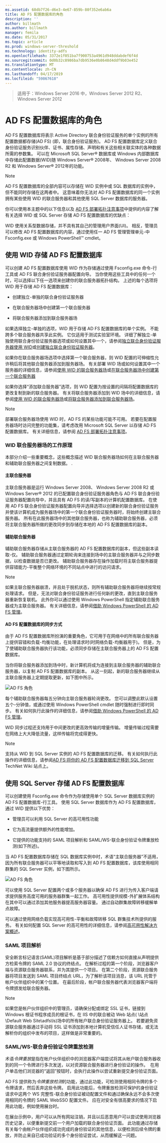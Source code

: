 ```yaml
---
ms.assetid: 68db7f26-d6e3-4e67-859b-80f352e6ab6a
title: AD FS 配置数据库的角色
description: ''
author: billmath
ms.author: billmath
manager: femila
ms.date: 05/31/2017
ms.topic: article
ms.prod: windows-server-threshold
ms.technology: identity-adfs
ms.openlocfilehash: 3372e1f051ba7f900753a4961d948ddabdef6f4d
ms.sourcegitcommit: 0d0b32c8986ba7db9536e0b8648d4ddf9b03e452
ms.translationtype: MT
ms.contentlocale: zh-CN
ms.lasthandoff: 04/17/2019
ms.locfileid: "59867618"
---
```

>适用于：Windows Server 2016 中，Windows Server 2012 R2、 Windows Server 2012

# <a name="the-role-of-the-ad-fs-configuration-database"></a>AD FS 配置数据库的角色
AD FS 配置数据库将表示 Active Directory 联合身份验证服务的单个实例的所有配置数据都存储\(AD FS\) \(即，联合身份验证服务\)。 AD FS 配置数据库定义联合身份验证服务识别伙伴、证书、属性存储、声明和有关这些相关联实体的各种数据所需的参数集。 可以在 Microsoft SQL Server® 数据库或 Windows 内部数据库中存储此配置数据\(WID\)随 Windows Server® 2008年、 Windows Server 2008 R2 和 Windows Server® 2012年的功能。  
  
> [!NOTE]  
> AD FS 配置数据库的全部内容可以存储在 WID 实例中或 SQL 数据库的实例中，但不能同时存储在这两者中。 这意味着你无法对 AD FS 配置数据库的同一个实例拥有某些使用 WID 的联合服务器和其他使用 SQL Server 数据库的服务器。  
  
你可以使用本主题中的以下信息以及 [AD FS 部署拓扑注意事项](https://technet.microsoft.com/library/gg982489.aspx)中提供的内容了解有关选择 WID 或 SQL Server 存储 AD FS 配置数据库的优缺点：  
  
WID 使用关系型数据存储，并不具有其自己的管理用户界面\(UI\)。 相反，管理员可以修改 AD FS 配置数据库的内容，通过使用任一 AD FS 管理管理单元\-中 Fsconfig.exe 或 Windows PowerShell™ cmdlet。  
  
## <a name="using-wid-to-store-the-ad-fs-configuration-database"></a>使用 WID 存储 AD FS 配置数据库  
可以创建 AD FS 配置数据库使用 WID 作为存储通过使用 Fsconfig.exe 命令\-行工具或 AD FS 联合身份验证服务器配置向导。 当你使用这些工具中的任何一个时，可以选择以下任一选项来创建你的联合服务器拓扑结构。 上述的每个选项将 WID 用于存储 AD FS 配置数据库：  
  
-   创建独立\-单独的联合身份验证服务器  
  
-   在联合服务器场中创建第一个联合服务器  
  
-   将联合服务器添加到联合服务器场  
  
如果选择独立\-单独的选项，WID 用于存储 AD FS 配置数据库的单个实例。 不能跨多个联合服务器共享此实例。 它仅适用于测试实验室环境。 详细了解独立\-单独使用联合身份验证服务器选项或如何设置其中一个，请参阅[独立联合身份验证服务器使用 WID](https://technet.microsoft.com/library/gg982486.aspx)或[创建独立联合身份验证服务器](https://technet.microsoft.com/library/ee913579.aspx)。  
  
如果你在联合服务器场选项中选择第一个联合服务器，则 WID 配置的可伸缩性允许稍后将其他联合服务器添加到服务器场。 有关部署 WID 场或如何设置其中一个服务器的详细信息，请参阅[使用 WID 的联合服务器场](https://technet.microsoft.com/library/gg982492.aspx)或[在联合服务器场中创建第一个联合服务器](https://technet.microsoft.com/library/dd807070.aspx)  
  
如果你选择“添加联合服务器”选项，则 WID 配置为按设置的间隔将配置数据库的更改复制到新的联合服务器。 有关将联合服务器添加到 WID 场中的详细信息，请参阅[使用 WID 的联合服务器场](https://technet.microsoft.com/library/gg982492.aspx)或[将联合服务器添加到联合服务器场](https://technet.microsoft.com/library/ee913575.aspx)。  
  
> [!NOTE]  
> 部署联合服务器场使用 WID 时，AD FS 的某些功能可能不可用。 若要在配置服务器场时访问完整的功能集，请考虑改用 Microsoft SQL Server 以存储 AD FS 配置数据库。 有关详细信息，请参阅 [AD FS 部署拓扑注意事项](https://technet.microsoft.com/library/gg982489(v=ws.11).aspx)。  
  
### <a name="how-a-wid-federation-server-farm-works"></a>WID 联合服务器场的工作原理  
本部分介绍一些重要概念，这些概念描述 WID 联合服务器场如何在主联合服务器和辅助联合服务器之间复制数据。 .  
  
#### <a name="primary-federation-server"></a>主联合服务器  
主联合服务器是运行 Windows Server 2008、 Windows Server 2008 R2 或 Windows Server® 2012 的已配置联合身份验证服务器角色与 AD FS 联合身份验证服务器配置向导中，并且具有 AD FS 的读/写副本的计算机配置数据库。 在使用 AD FS 联合身份验证服务器配置向导并选择选项以创建新的联合身份验证服务并使该计算机成为服务器场中的第一个联合身份验证服务器时，将始终创建主联合服务器。 所有在此服务器场中的其他联合服务器，也称为辅助联合服务器，必须将主联合服务器所做的更改同步到存储在本地的 AD FS 配置数据库的副本。  
  
#### <a name="secondary-federation-servers"></a>辅助联合服务器  
辅助联合服务器存储从主联合服务器的 AD FS 配置数据库的副本，但这些副本读取\-仅。 辅助联合服务器通过定期轮询来连接到场中的主联合服务器并与之同步数据，以检查数据是否已更改。 辅助联合服务器存在操作加载时将主联合服务器提供容错能力\-平衡整个网络环境的不同站点中进行的访问请求。  
  
> [!NOTE]  
> 如果主联合服务器崩溃，并且处于脱机状态，则所有辅助联合服务器将继续按常规处理请求。 但是，无法对联合身份验证服务进行任何新的更改，直到主联合服务器重新恢复联机。 此外你可以通过使用 Windows PowerShell 指定辅助联合服务器成为主联合服务器。 有关详细信息，请参阅[借助 Windows PowerShell 的 AD FS 管理](https://go.microsoft.com/fwlink/?LinkID=179634)。  
  
#### <a name="how-the-adfs-configuration-database-is-synchronized"></a>AD FS 配置数据库的同步方式  
由于 AD FS 配置数据库所扮演的重要角色，它可用于在网络中的所有联合服务器上提供容错和负载\-均衡功能，在处理请求时\(时网络负载\-均衡器用于\)。 但是，为了使辅助联合服务器执行该功能，必须同步存储在主联合服务器上的 AD FS 配置数据库。  
  
当你将联合服务器添加到场中时，新计算机将成为连接到主联合服务器的辅助联合服务器，以复制 AD FS 配置数据库的副本。 从这一刻起，新的联合服务器继续从主联合服务器上定期提取更新，如下图中所示。  
  
![AD FS 角色](media/adfs2_WID.png)  
  
每个辅助联合服务器每五分钟向主联合服务器轮询更改。 您可以调整此默认设置五个\-分钟值，或通过使用 Windows PowerShell cmdlet 随时强制进行即时同步。 有关如何执行此操作的详细信息，请参阅[借助 Windows PowerShell 的 AD FS 管理](https://go.microsoft.com/fwlink/?LinkID=179634)。  
  
WID 同步过程还支持用于中间更改的更高效传输的增量传输。 增量传输过程需要在网络上大大降低流量，这样传输将完成得更快。  
  
> [!NOTE]  
> 支持从 WID 到 SQL Server 实例的 AD FS 配置数据库的迁移。 有关如何执行此操作的详细信息，请参阅[AD FS:将你的 AD FS 配置数据库迁移到 SQL Server](https://go.microsoft.com/fwlink/?LinkId=192232) TechNet Wiki 站点上。  
  
## <a name="using-sql-server-to-store-the-ad-fs-configuration-database"></a>使用 SQL Server 存储 AD FS 配置数据库  
可以创建使用 Fsconfig.exe 命令作为存储使用单个 SQL Server 数据库实例的 AD FS 配置数据库\-行工具。 使用 SQL Server 数据库作为 AD FS 配置数据库，通过 WID 提供以下优势：  
  
-   管理员可以利用 SQL Server 的高可用性功能  
  
-   它为高流量提供额外的性能增加。  
  
-   它提供的功能支持的 SAML 项目解析和 SAML/WS\-联合身份验证令牌重放检测\(如下所述\)。  
  
当 AD FS 配置数据库存储在 SQL 数据库实例中时，术语“主联合服务器”不适用，因为所有联合服务器可以平等地读取和写入到 AD FS 配置数据库，该库使用相同群集的 SQL Server 实例，如下图所示。  
  
![AD FS 角色](media/adfs2_SQL.png)  
  
可以使用 SQL Server 配置两个或多个服务器以确保 AD FS 进行为传入客户端请求提供服务高度可用的服务器群集一起工作。 高可用性提供规模\-外扩展体系结构在其中可以通过添加其他服务器提高服务器容量。 通过自动群集故障转移缓解单点故障。  
  
可以通过使用网络负载实现高可用性\-平衡和故障转移 SQL 群集技术所提供的服务。 有关如何配置 SQL Server 的高可用性的详细信息，请参阅[高可用性解决方案概述](https://go.microsoft.com/fwlink/?LinkId=179853)。  
  
### <a name="saml-artifact-resolution"></a>SAML 项目解析  
安全断言标记语言\(SAML\)项目解析是基于部分描述了信赖方如何直接从声明提供方检索令牌的 SAML 2.0 协议的终结点。 在解析过程的第一个阶段，浏览器客户端与资源联合服务器联系，并为其提供一个项目。 在第二个阶段，资源联合服务器将项目发送到 SAML 项目终结点 URL，为了解析该项目消息，该 URL 托管于帐户伙伴组织中的某个位置。 在最后阶段，帐户联合服务器代表浏览器客户端将令牌颁发给联合服务器。  
  
> [!NOTE]  
> 如果您是帐户伙伴组织中的管理员，请确保分配或绑定 SSL 证书，链接到 Windows 根证书程序成员的根证书，在 IIS 中的联合被动 Web 站点\( <ComputerName>\\站点\\Default Web Site\\adfs\\ls\)场中的所有帐户联合身份验证服务器上。 若要避免资源联合服务器通过手动将 SSL 证书添加到本地计算机受信任人证书存储，或无法解析你的组织中发布的项目，这样做是非常重要的。  
  
### <a name="samlws---federation-token-replay-detection"></a>SAML/WS-联合身份验证令牌重放检测  
术语*令牌重放*是指在帐户伙伴组织中的浏览器客户端尝试将其从帐户联合服务器收到的同一个令牌进行多次发送，以对资源联合服务器进行身份验证的操作。  在用户单击他们浏览器的“返回”按钮时，会执行此操作以尝试重新提交身份验证页面。  
  
AD FS 提供称为*令牌重放检测*的功能，通过此功能，可检测使用相同令牌的多个令牌请求，然后丢弃这些令牌。 启用此功能后，令牌重放检测可保护的身份验证请求中这两个 WS 完整性\-联合身份验证被动配置文件和通过确保永远不会多次使用相同的令牌的 SAML WebSSO 配置文件。 应在对安全有很高要求的情况下启用此功能，例如使用展台时。  
  
在展台示例中，用户可以从所有网站注销，并且以后恶意用户可以尝试使用浏览器历史记录，以便重新提交前一个用户加载的联合身份验证页面。 此功能通过存储有关每个由帐户伙伴组织成功完成的身份验证的其他信息，以便检测后续令牌的重放，并防止来自已成功验证的多个身份验证尝试，从而缓解这一问题。  
  

